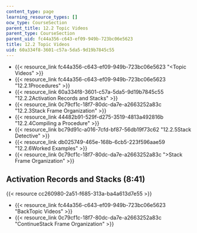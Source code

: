 ```yaml
---
content_type: page
learning_resource_types: []
ocw_type: CourseSection
parent_title: 12.2 Topic Videos
parent_type: CourseSection
parent_uid: fc44a356-c643-ef09-949b-723bc06e5623
title: 12.2 Topic Videos
uid: 60a334f8-3601-c57a-5da5-9d19b7845c55
---
```


*   {{< resource_link fc44a356-c643-ef09-949b-723bc06e5623 "\<Topic Videos" >}}
*   {{< resource_link fc44a356-c643-ef09-949b-723bc06e5623 "12.2.1Procedures" >}}
*   {{< resource_link 60a334f8-3601-c57a-5da5-9d19b7845c55 "12.2.2Activation Records and Stacks" >}}
*   {{< resource_link 0c79cf1c-18f7-80dc-da7e-a2663252a83c "12.2.3Stack Frame Organization" >}}
*   {{< resource_link 44482b91-529f-d275-3519-4813a492816b "12.2.4Compiling a Procedure" >}}
*   {{< resource_link bc79d91c-a016-7cfd-bf87-56db19f73c62 "12.2.5Stack Detective" >}}
*   {{< resource_link db025749-465e-168b-6cb5-223f596aae59 "12.2.6Worked Examples" >}}
*   {{< resource_link 0c79cf1c-18f7-80dc-da7e-a2663252a83c "\>Stack Frame Organization" >}}

Activation Records and Stacks (8:41)
------------------------------------

{{< resource cc260980-2a51-f685-313a-ba4a613d7e55 >}}

*   {{< resource_link fc44a356-c643-ef09-949b-723bc06e5623 "BackTopic Videos" >}}
*   {{< resource_link 0c79cf1c-18f7-80dc-da7e-a2663252a83c "ContinueStack Frame Organization" >}}